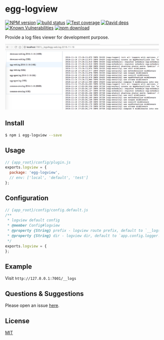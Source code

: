 # egg-logview

[![NPM version][npm-image]][npm-url]
[![build status][travis-image]][travis-url]
[![Test coverage][codecov-image]][codecov-url]
[![David deps][david-image]][david-url]
[![Known Vulnerabilities][snyk-image]][snyk-url]
[![npm download][download-image]][download-url]

[npm-image]: https://img.shields.io/npm/v/egg-logview.svg?style=flat-square
[npm-url]: https://npmjs.org/package/egg-logview
[travis-image]: https://img.shields.io/travis/eggjs/egg-logview.svg?style=flat-square
[travis-url]: https://travis-ci.org/eggjs/egg-logview
[codecov-image]: https://img.shields.io/codecov/c/github/eggjs/egg-logview.svg?style=flat-square
[codecov-url]: https://codecov.io/github/eggjs/egg-logview?branch=master
[david-image]: https://img.shields.io/david/eggjs/egg-logview.svg?style=flat-square
[david-url]: https://david-dm.org/eggjs/egg-logview
[snyk-image]: https://snyk.io/test/npm/egg-logview/badge.svg?style=flat-square
[snyk-url]: https://snyk.io/test/npm/egg-logview
[download-image]: https://img.shields.io/npm/dm/egg-logview.svg?style=flat-square
[download-url]: https://npmjs.org/package/egg-logview

Provide a log files viewer for development purpose.

![](snapshot.png)

## Install

```bash
$ npm i egg-logview --save
```

## Usage

```js
// {app_root}/config/plugin.js
exports.logview = {
  package: 'egg-logview',
  // env: ['local', 'default', 'test']
};
```

## Configuration

```js
// {app_root}/config/config.default.js
/**
 * logview default config
 * @member Config#logview
 * @property {String} prefix - logview route prefix, default to `__logs`
 * @property {String} dir - logview dir, default to `app.config.logger.dir`
 */
exports.logview = {
};
```

## Example

Visit `http://127.0.0.1:7001/__logs`

## Questions & Suggestions

Please open an issue [here](https://github.com/eggjs/egg/issues).

## License

[MIT](LICENSE)
